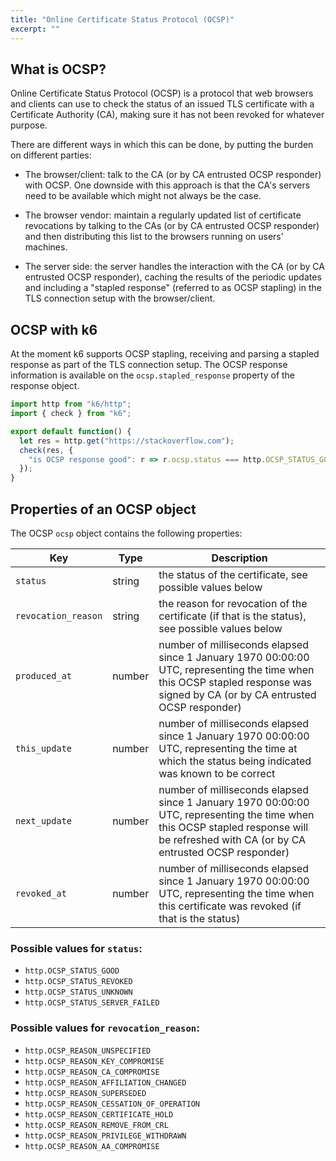 ```yaml
---
title: "Online Certificate Status Protocol (OCSP)"
excerpt: ""
---
```


## What is OCSP?

Online Certificate Status Protocol (OCSP) is a protocol that web browsers and clients can use
to check the status of an issued TLS certificate with a Certificate Authority (CA), making sure
it has not been revoked for whatever purpose.

There are different ways in which this can be done, by putting the burden on different parties:

- The browser/client: talk to the CA (or by CA entrusted OCSP responder) with OCSP. One downside
  with this approach is that the CA's servers need to be available which might not always be the case.

- The browser vendor: maintain a regularly updated list of certificate revocations by talking to
  the CAs (or by CA entrusted OCSP responder) and then distributing this list to the browsers
  running on users' machines.
- The server side: the server handles the interaction with the CA (or by CA entrusted OCSP
  responder), caching the results of the periodic updates and including a "stapled response"
  (referred to as OCSP stapling) in the TLS connection setup with the browser/client.

## OCSP with k6

At the moment k6 supports OCSP stapling, receiving and parsing a stapled response as part of
the TLS connection setup. The OCSP response information is available on the `ocsp.stapled_response`
property of the response object.

<div class="code-group" data-props='{"labels": ["OCSP stapled response properties example"], "lineNumbers": [true]}'>

```javascript
import http from "k6/http";
import { check } from "k6";

export default function() {
  let res = http.get("https://stackoverflow.com");
  check(res, {
    "is OCSP response good": r => r.ocsp.status === http.OCSP_STATUS_GOOD
  });
}
```

</div>

## Properties of an OCSP object

The OCSP `ocsp` object contains the following properties:

| Key                 | Type   | Description                                                                                                                                                                           |
| ------------------- | ------ | ------------------------------------------------------------------------------------------------------------------------------------------------------------------------------------- |
| `status`            | string | the status of the certificate, see possible values below                                                                                                                              |
| `revocation_reason` | string | the reason for revocation of the certificate (if that is the status), see possible values below                                                                                       |
| `produced_at`       | number | number of milliseconds elapsed since 1 January 1970 00:00:00 UTC, representing the time when this OCSP stapled response was signed by CA (or by CA entrusted OCSP responder)          |
| `this_update`       | number | number of milliseconds elapsed since 1 January 1970 00:00:00 UTC, representing the time at which the status being indicated was known to be correct                                   |
| `next_update`       | number | number of milliseconds elapsed since 1 January 1970 00:00:00 UTC, representing the time when this OCSP stapled response will be refreshed with CA (or by CA entrusted OCSP responder) |
| `revoked_at`        | number | number of milliseconds elapsed since 1 January 1970 00:00:00 UTC, representing the time when this certificate was revoked (if that is the status)                                     |

### Possible values for `status`:

- `http.OCSP_STATUS_GOOD`
- `http.OCSP_STATUS_REVOKED`
- `http.OCSP_STATUS_UNKNOWN`
- `http.OCSP_STATUS_SERVER_FAILED`

### Possible values for `revocation_reason`:

- `http.OCSP_REASON_UNSPECIFIED`
- `http.OCSP_REASON_KEY_COMPROMISE`
- `http.OCSP_REASON_CA_COMPROMISE`
- `http.OCSP_REASON_AFFILIATION_CHANGED`
- `http.OCSP_REASON_SUPERSEDED`
- `http.OCSP_REASON_CESSATION_OF_OPERATION`
- `http.OCSP_REASON_CERTIFICATE_HOLD`
- `http.OCSP_REASON_REMOVE_FROM_CRL`
- `http.OCSP_REASON_PRIVILEGE_WITHDRAWN`
- `http.OCSP_REASON_AA_COMPROMISE`
